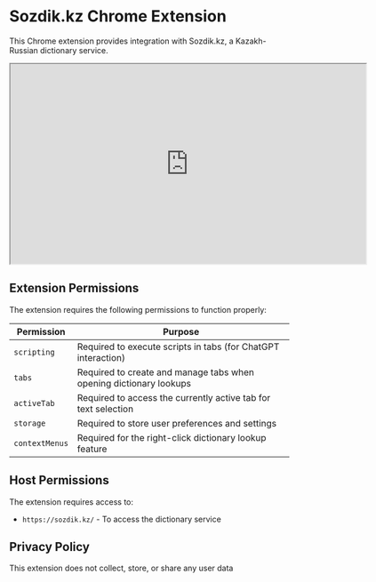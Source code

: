 # Sozdik.kz Chrome Extension

This Chrome extension provides integration with Sozdik.kz, a Kazakh-Russian dictionary service.

<iframe width="640" height="360" allowfullscreen="true" controls="true"
src="https://www.youtube.com/watch?v=ThNuHfj6DWg">
</iframe>

## Extension Permissions

The extension requires the following permissions to function properly:

| Permission | Purpose |
|------------|---------|
| `scripting` | Required to execute scripts in tabs (for ChatGPT interaction) |
| `tabs` | Required to create and manage tabs when opening dictionary lookups |
| `activeTab` | Required to access the currently active tab for text selection |
| `storage` | Required to store user preferences and settings |
| `contextMenus` | Required for the right-click dictionary lookup feature |


## Host Permissions

The extension requires access to:

- `https://sozdik.kz/` - To access the dictionary service


## Privacy Policy
This extension does not collect, store, or share any user data